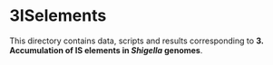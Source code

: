 # 3ISelements
This directory contains data, scripts and results corresponding to **3. Accumulation of IS elements in _Shigella_ genomes**.
